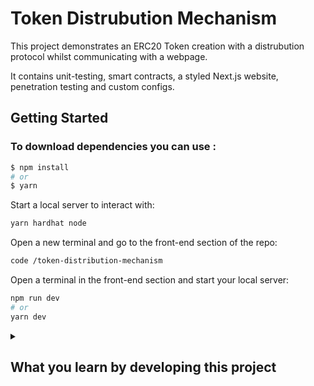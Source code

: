 # Token Distrubution Mechanism

This project demonstrates an ERC20 Token creation with a distrubution protocol whilst communicating with a webpage.

It contains unit-testing, smart contracts, a styled Next.js website, penetration testing and custom configs.

## Getting Started

### To download dependencies you can use :

```bash
$ npm install
# or
$ yarn
```

Start a local server to interact with:

```bash
yarn hardhat node
```

Open a new terminal and go to the front-end section of the repo:

```bash
code /token-distribution-mechanism
```

Open a terminal in the front-end section and start your local server:

```bash
npm run dev
# or
yarn dev
```

<details>

<summary>

## What you learn by developing this project

</summary>

<p>

### Development

1. Back-end blockchain smart contract development.

   - Javascript for deployment, unit-testing and configurations.

     - Hardhat
     - Foundry
     - Ethers

   - Shell syntax for package management, tests and deployment.

     - Yarn / Npm

   - Smart contract development libraries and standards.

     - Solidity
     - Open Zappelin

2. Front-end user interface and communication with blockchain.

   - Custom styled website

     - NextJs react
     - web3uikit

   - Interacting with blockchain and smart contracts

     - moralis
     - network agnostic, meaning front end works on no matter what network you use

### Workflow tools / environments

1. Github
2. VSCode
3. Metamask

</p>
</details>
